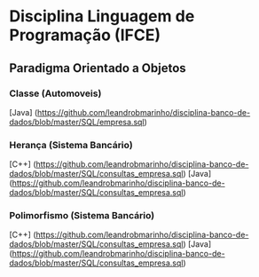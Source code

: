 # Disciplina Linguagem de Programação (IFCE)

## Paradigma Orientado a Objetos

### Classe (Automoveis)
[Java] (https://github.com/leandrobmarinho/disciplina-banco-de-dados/blob/master/SQL/empresa.sql)

### Herança (Sistema Bancário)
[C++] (https://github.com/leandrobmarinho/disciplina-banco-de-dados/blob/master/SQL/consultas_empresa.sql)
[Java] (https://github.com/leandrobmarinho/disciplina-banco-de-dados/blob/master/SQL/consultas_empresa.sql)

### Polimorfismo (Sistema Bancário)
[C++] (https://github.com/leandrobmarinho/disciplina-banco-de-dados/blob/master/SQL/consultas_empresa.sql)
[Java] (https://github.com/leandrobmarinho/disciplina-banco-de-dados/blob/master/SQL/consultas_empresa.sql)